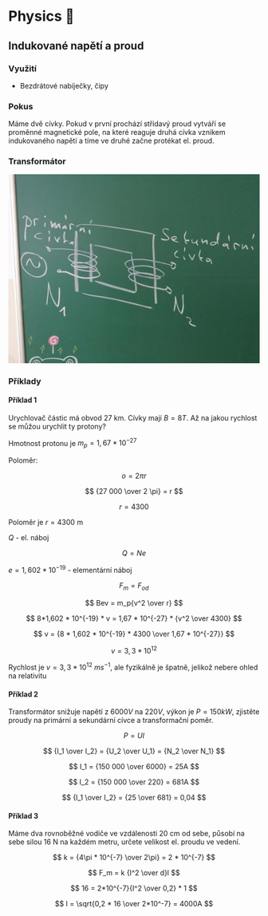 # Physics 🍎

## Indukované napětí a proud

### Využití
- Bezdrátové nabíječky, čipy

### Pokus
Máme dvě cívky. Pokud v první prochází střídavý proud vytváří se proměnné magnetické pole, na které reaguje druhá cívka vznikem indukovaného napětí a tíme ve druhé začne protékat el. proud.

### Transformátor
![](../images/physics/transformator.jpg)

### Příklady

#### Příklad 1

Urychlovač částic má obvod 27 km. Cívky mají $B = 8T$. Až na jakou rychlost se můžou urychlit ty protony?

Hmotnost protonu je $m_p = 1,67 * 10^{-27}$

Poloměr:

$$ o = 2 \pi r $$

$$ {27 000 \over 2 \pi} = r $$

$$ r = 4300 $$

Poloměr je $r = 4300$ m

$Q$ - el. náboj

$$ Q = Ne $$

$e = 1,602 * 10^{-19}$ - elementární náboj

$$ F_m = F_{od} $$

$$ Bev = m_p{v^2 \over r} $$

$$ 8*1,602 * 10^{-19} * v = 1,67 * 10^{-27} * {v^2 \over 4300}  $$

$$ v = {8 * 1,602 * 10^{-19} * 4300 \over 1,67 * 10^{-27}} $$

$$ v = 3,3 * 10^{12} $$

Rychlost je $v = 3,3 * 10^{12}$  $ms^{-1}$, ale fyzikálně je špatně, jelikož nebere ohled na relativitu


#### Příklad 2

Transformátor snižuje napětí z $6000V$  na $220V$, výkon je $P = 150 kW$, zjistěte proudy na primární a sekundární cívce a transformační poměr.


$$ P = UI $$

$$ {I_1 \over I_2} = {U_2 \over U_1} = {N_2 \over N_1} $$

$$ I_1 = {150 000 \over 6000} = 25A $$

$$ I_2 = {150 000 \over 220} = 681A $$

$$ {I_1 \over I_2} = {25 \over 681} = 0,04 $$

#### Příklad 3
Máme dva rovnoběžné vodiče ve vzdálenosti 20 cm od sebe, působí na sebe silou 16 N na každém metru, určete velikost el. proudu ve vedení.

$$ k = {4\pi * 10^{-7} \over 2\pi} = 2 * 10^{-7} $$

$$ F_m = k {I^2 \over d}l $$

$$ 16 = 2*10^{-7}{I^2 \over 0,2} * 1 $$

$$ I = \sqrt{0,2 * 16 \over 2*10^-7} = 4000A $$

